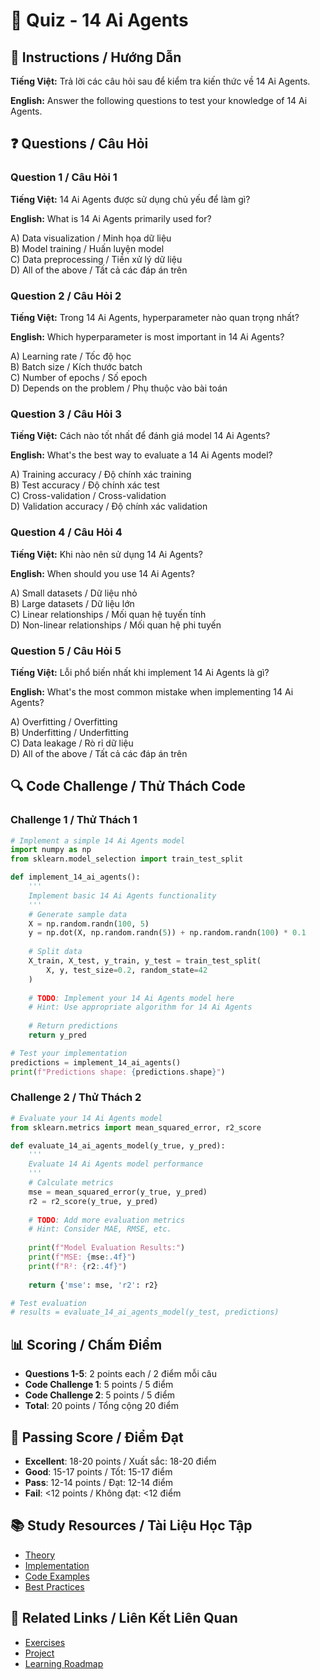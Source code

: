 # 🧠 Quiz - 14 Ai Agents

## 📝 Instructions / Hướng Dẫn

**Tiếng Việt:** Trả lời các câu hỏi sau để kiểm tra kiến thức về 14 Ai Agents.

**English:** Answer the following questions to test your knowledge of 14 Ai Agents.

## ❓ Questions / Câu Hỏi

### Question 1 / Câu Hỏi 1
**Tiếng Việt:** 14 Ai Agents được sử dụng chủ yếu để làm gì?

**English:** What is 14 Ai Agents primarily used for?

A) Data visualization / Minh họa dữ liệu  
B) Model training / Huấn luyện model  
C) Data preprocessing / Tiền xử lý dữ liệu  
D) All of the above / Tất cả các đáp án trên

### Question 2 / Câu Hỏi 2
**Tiếng Việt:** Trong 14 Ai Agents, hyperparameter nào quan trọng nhất?

**English:** Which hyperparameter is most important in 14 Ai Agents?

A) Learning rate / Tốc độ học  
B) Batch size / Kích thước batch  
C) Number of epochs / Số epoch  
D) Depends on the problem / Phụ thuộc vào bài toán

### Question 3 / Câu Hỏi 3
**Tiếng Việt:** Cách nào tốt nhất để đánh giá model 14 Ai Agents?

**English:** What's the best way to evaluate a 14 Ai Agents model?

A) Training accuracy / Độ chính xác training  
B) Test accuracy / Độ chính xác test  
C) Cross-validation / Cross-validation  
D) Validation accuracy / Độ chính xác validation

### Question 4 / Câu Hỏi 4
**Tiếng Việt:** Khi nào nên sử dụng 14 Ai Agents?

**English:** When should you use 14 Ai Agents?

A) Small datasets / Dữ liệu nhỏ  
B) Large datasets / Dữ liệu lớn  
C) Linear relationships / Mối quan hệ tuyến tính  
D) Non-linear relationships / Mối quan hệ phi tuyến

### Question 5 / Câu Hỏi 5
**Tiếng Việt:** Lỗi phổ biến nhất khi implement 14 Ai Agents là gì?

**English:** What's the most common mistake when implementing 14 Ai Agents?

A) Overfitting / Overfitting  
B) Underfitting / Underfitting  
C) Data leakage / Rò rỉ dữ liệu  
D) All of the above / Tất cả các đáp án trên

## 🔍 Code Challenge / Thử Thách Code

### Challenge 1 / Thử Thách 1
```python
# Implement a simple 14 Ai Agents model
import numpy as np
from sklearn.model_selection import train_test_split

def implement_14_ai_agents():
    '''
    Implement basic 14 Ai Agents functionality
    '''
    # Generate sample data
    X = np.random.randn(100, 5)
    y = np.dot(X, np.random.randn(5)) + np.random.randn(100) * 0.1
    
    # Split data
    X_train, X_test, y_train, y_test = train_test_split(
        X, y, test_size=0.2, random_state=42
    )
    
    # TODO: Implement your 14 Ai Agents model here
    # Hint: Use appropriate algorithm for 14 Ai Agents
    
    # Return predictions
    return y_pred

# Test your implementation
predictions = implement_14_ai_agents()
print(f"Predictions shape: {predictions.shape}")
```

### Challenge 2 / Thử Thách 2
```python
# Evaluate your 14 Ai Agents model
from sklearn.metrics import mean_squared_error, r2_score

def evaluate_14_ai_agents_model(y_true, y_pred):
    '''
    Evaluate 14 Ai Agents model performance
    '''
    # Calculate metrics
    mse = mean_squared_error(y_true, y_pred)
    r2 = r2_score(y_true, y_pred)
    
    # TODO: Add more evaluation metrics
    # Hint: Consider MAE, RMSE, etc.
    
    print(f"Model Evaluation Results:")
    print(f"MSE: {mse:.4f}")
    print(f"R²: {r2:.4f}")
    
    return {'mse': mse, 'r2': r2}

# Test evaluation
# results = evaluate_14_ai_agents_model(y_test, predictions)
```

## 📊 Scoring / Chấm Điểm

- **Questions 1-5**: 2 points each / 2 điểm mỗi câu
- **Code Challenge 1**: 5 points / 5 điểm
- **Code Challenge 2**: 5 points / 5 điểm
- **Total**: 20 points / Tổng cộng 20 điểm

## 🎯 Passing Score / Điểm Đạt

- **Excellent**: 18-20 points / Xuất sắc: 18-20 điểm
- **Good**: 15-17 points / Tốt: 15-17 điểm  
- **Pass**: 12-14 points / Đạt: 12-14 điểm
- **Fail**: <12 points / Không đạt: <12 điểm

## 📚 Study Resources / Tài Liệu Học Tập

- [Theory](./THEORY_14_ai_agents.md)
- [Implementation](./IMPLEMENTATION_14_ai_agents.md)
- [Code Examples](./CODE_EXAMPLES_14_ai_agents.md)
- [Best Practices](./BEST_PRACTICES_14_ai_agents.md)

## 🔗 Related Links / Liên Kết Liên Quan

- [Exercises](./EXERCISES_14_ai_agents.md)
- [Project](./PROJECT_14_ai_agents.md)
- [Learning Roadmap](./LEARNING_ROADMAP_14_ai_agents.md)
